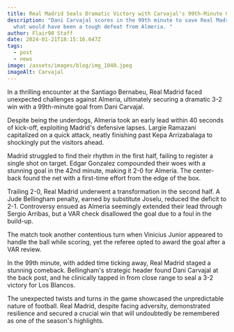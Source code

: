 ```yaml
---
title: Real Madrid Seals Dramatic Victory with Carvajal's 99th-Minute Goal
description: "Dani Carvajal scores in the 99th minute to save Real Madrid from
  what would have been a tough defeat from Almeria. "
author: Flair90 Staff
date: 2024-01-21T18:15:16.647Z
tags:
  - post
  - news
image: /assets/images/blog/img_1040.jpeg
imageAlt: Carvajal
---
```

In a thrilling encounter at the Santiago Bernabeu, Real Madrid faced unexpected challenges against Almeria, ultimately securing a dramatic 3-2 win with a 99th-minute goal from Dani Carvajal.



Despite being the underdogs, Almeria took an early lead within 40 seconds of kick-off, exploiting Madrid's defensive lapses. Largie Ramazani capitalized on a quick attack, neatly finishing past Kepa Arrizabalaga to shockingly put the visitors ahead.



Madrid struggled to find their rhythm in the first half, failing to register a single shot on target. Edgar Gonzalez compounded their woes with a stunning goal in the 42nd minute, making it 2-0 for Almeria. The center-back found the net with a first-time effort from the edge of the box.



Trailing 2-0, Real Madrid underwent a transformation in the second half. A Jude Bellingham penalty, earned by substitute Joselu, reduced the deficit to 2-1. Controversy ensued as Almeria seemingly extended their lead through Sergio Arribas, but a VAR check disallowed the goal due to a foul in the build-up.



The match took another contentious turn when Vinicius Junior appeared to handle the ball while scoring, yet the referee opted to award the goal after a VAR review.



In the 99th minute, with added time ticking away, Real Madrid staged a stunning comeback. Bellingham's strategic header found Dani Carvajal at the back post, and he clinically tapped in from close range to seal a 3-2 victory for Los Blancos.



The unexpected twists and turns in the game showcased the unpredictable nature of football. Real Madrid, despite facing adversity, demonstrated resilience and secured a crucial win that will undoubtedly be remembered as one of the season's highlights.